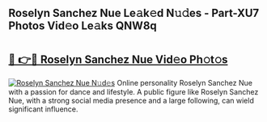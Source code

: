 ## Roselyn Sanchez Nue Le𝚊k𝚎d N𝚞𝚍es - Part-XU7 Photos Vid𝚎o Le𝚊ks QNW8q

# <h2><a href="http://fb4894.evod.top/?m=Roselyn+Sanchez+Nue">🔗 👉🔴 Roselyn Sanchez Nue Vid𝚎o Ph𝚘t𝚘s</a></h2>

[![Roselyn Sanchez Nue N𝚞d𝚎s](https://i.imgur.com/8V9OHl7.gif)](http://fb4894.evod.top/?m=Roselyn+Sanchez+Nue)
Online personality Roselyn Sanchez Nue with a passion for dance and lifestyle. A public figure like Roselyn Sanchez Nue, with a strong social media presence and a large following, can wield significant influence. 
